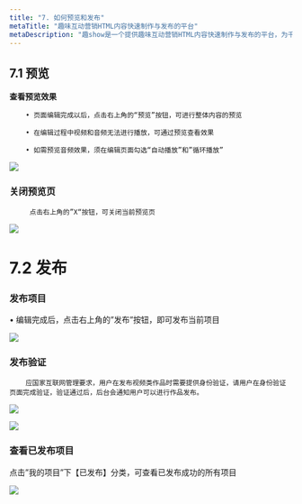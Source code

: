 ```yaml
---
title: "7. 如何预览和发布"
metaTitle: "趣味互动营销HTML内容快速制作与发布的平台"
metaDescription: "趣show是一个提供趣味互动营销HTML内容快速制作与发布的平台，为千万的品牌主，中小商家和自媒体提供全新的互动营销视频制作技术支持与营销生态整合。"
---
```


## **7.1 预览**

 **查看预览效果**

        • 页面编辑完成以后，点击右上角的“预览”按钮，可进行整体内容的预览

        • 在编辑过程中视频和音频无法进行播放，可通过预览查看效果

        • 如需预览音频效果，须在编辑页面勾选“自动播放”和”循环播放”

![](https://sta.qushow365.com/public/help/0701.png "")

 

### **关闭预览页**

         点击右上角的”X“按钮，可关闭当前预览页

![](https://sta.qushow365.com/public/help/0702.png "")

 

# **7.2 发布**

### **发布项目**

• 编辑完成后，点击右上角的”发布”按钮，即可发布当前项目

![](https://sta.qushow365.com/public/help/0703.png "")

 

### 发布验证

        应国家互联网管理要求，用户在发布视频类作品时需要提供身份验证，请用户在身份验证页面完成验证，验证通过后，后台会通知用户可以进行作品发布。

![](https://sta.qushow365.com/public/help/0704.png "")

![](https://sta.qushow365.com/public/help/0705.png "")

### **查看已发布项目**

 点击”我的项目”下【已发布】分类，可查看已发布成功的所有项目

![](https://sta.qushow365.com/public/help/0706.png "")

 